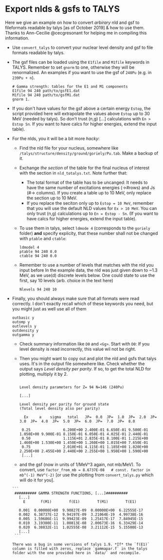 # Export nlds & gsfs to TALYS

Here we give an example on how to convert *arbirary* nld and gsf to fileformats readable by talys [as of October 2019] & how to use them. Thanks to Ann-Cecilie @cecgresonant for helping me in compiling this information.

- Use `convert_talys` to convert your nuclear level density and gsf to file formats readable
  by talys.
- The gsf files can be loaded using the `E1file` and `M1file` keywords in TALYS. Remember to
  set `gnorm` to one, otherwise they will be renormalized. An examples if you want to use
  the gsf of `240Pu` (e.g. in `239Pu + n`).
  ```
  # Gamma strength: tables for the E1 and M1 components
  E1file 94 240 path/to/gsfE1.dat
  M1file 94 240 path/to/gsfM1.dat
  gnorm 1.
  ```
- If you don't have values for the gsf above a certain energy `Estop`, the
  script provided here will extrapolate the values above `Estop` up to 30 MeV
  (needed by talys). So don't trust (n,g) [...] calculations with `En > Estop
  Sn`. If you want to have calcs for higher energies, extend the input table).

- For the nlds, you it will be a bit more *hacky*:
  - Find the nld file for your nucleus, somewhere like
    `/talys/structure/density/ground/goriely/Pu.tab`. Make a backup of it.
  - Exchange *the section* of the table for the final nucleus of interest with the section in
    `nld_totalys.txt`. Note further that:
    - The total format of the table has to be uncanged: It needs to have the
      same number of excitations energies (->#rows) and Js (#-> columns). If
      you create a table up to 10 MeV, only replace the section up to 10 MeV.
    - If you replace the seciton only up to `Estop = 10 MeV`, remember that you will use
      the default NLD values for `Ex > 10 MeV`. You can only trust (n,g)
      calculations up to `En = Estop - Sn`. (If you want to have calcs for higher
      energies, extend the input table).

  - To use them in talys, select `ldmode 4` (corresponds to the `goriely` folder) **and**
    specify explicity, that these number shall not be changed with `ptable` and `ctable`:
    ```
    ldmodel 4
    ptable 94 240 0.0
    ctable 94 240 0.0

    ```
  - Remember to use a number of levels that matches with the nld you input before
    In the example data, the nld was just given down to ~1.3 MeV, as we use(d) discrete
    levels below. One could state to use the first, say 10 levels (arb. choice in the text
    here)
    ```
    Nlevels 94 240 10
    ```
- Finally, you should always make sure that all formats were read correctly. I don't exactly
  recall which of these keywords you need, but you might just as well use all of them
  ```
  outbasic y
  outomp y
  outlevels y
  outdensity y
  outgamma y
  ```
    - Check summary information like `D0` and `<Gg>`. Start with `D0`: If you level density is read incorrectly, this value wil not be right.

    - Then you might want to copy out and plot the nld and gsfs that talys uses. It's in the output file somewhere like. Check whether the output says *Level density per parity*. If so, to get the total NLD for plotting, multiply it by 2.
      ```

      Level density parameters for Z= 94 N=146 (240Pu)

      [...]

      Level density per parity for ground state
      (Total level density also per parity)

        Ex     a    sigma   total   JP=  0.0  JP=  1.0  JP=  2.0  JP=  3.0  JP=  4.0  JP=  5.0  JP=  6.0  JP=  7.0  JP=  8.0

       0.25               6.200E+00 2.400E-01 6.650E-01 9.500E-01 1.050E+00 9.900E-01 8.150E-01 6.050E-01 4.025E-01 2.440E-01
       0.50               1.115E+01 2.835E-01 8.100E-01 1.215E+00 1.460E+00 1.530E+00 1.450E+00 1.260E+00 1.015E+00 7.650E-01
       0.75               2.010E+01 4.115E-01 1.185E+00 1.820E+00 2.250E+00 2.455E+00 2.440E+00 2.255E+00 1.950E+00 1.590E+00
       [...]
       ```

     - and the gsf (now in units of 1/MeV^3 again, not mb/MeV). To convert, use
       `factor_from_mb = 8.6737E-08   # const. factor in mb^(-1) MeV^(-2)` [or use the plotting from `convert_talys.py` which will do it for you].

      ```
       ########## GAMMA STRENGTH FUNCTIONS, [...]##########
         [...]
           E       f(M1)        f(E1)        T(M1)        T(E1)

         0.001  0.00000E+00  9.90827E-09  0.00000E+00  6.22555E-17
         0.002  6.38737E-12  9.94197E-09  3.21064E-19  4.99738E-16
         0.005  1.59686E-11  9.99423E-09  1.25417E-17  7.84945E-15
         0.010  3.19380E-11  1.00813E-08  2.00673E-16  6.33429E-14
         0.020  6.38832E-11  1.02555E-08  3.21112E-15  5.15500E-13
         [...]
       ```

      There was a bug in some versions of talys 1.9. *If* the `f(E1)` column is filled with zeros, replace `gammapar.f` in the talys folder with the one provided here in `data/` and recompile.
